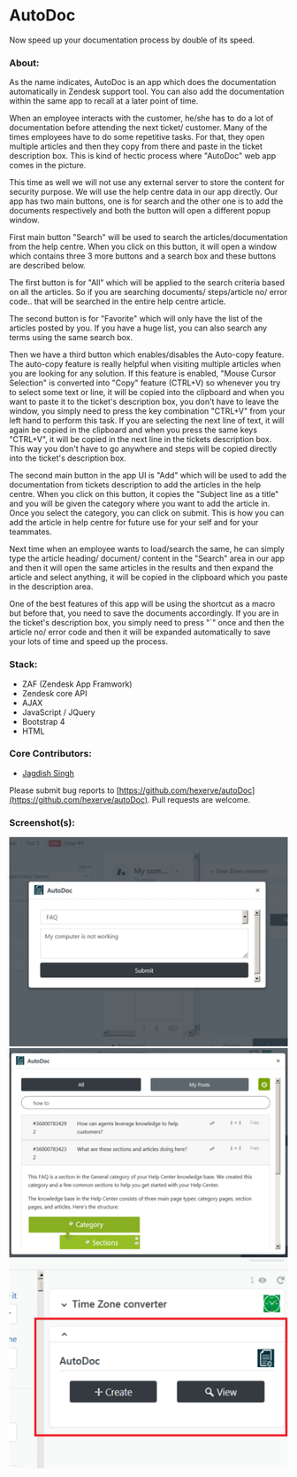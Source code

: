 # AutoDoc

Now speed up your documentation process by double of its speed.

### About:
As the name indicates, AutoDoc is an app which does the documentation automatically in Zendesk support tool. You can also add the documentation within the same app to recall at a later point of time.

When an employee interacts with the customer, he/she has to do a lot of documentation before attending the next ticket/ customer. Many of the times employees have to do some repetitive tasks. For that, they open multiple articles and then they copy from there and paste in the ticket description box. This is kind of hectic process where "AutoDoc" web app comes in the picture.

This time as well we will not use any external server to store the content for security purpose. We will use the help centre data in our app directly. Our app has two main buttons, one is for search and the other one is to add the documents respectively and both the button will open a different popup window.

First main button "Search" will be used to search the articles/documentation from the help centre. When you click on this button, it will open a window which contains three 3 more buttons and a search box and these buttons are described below.

The first button is for "All" which will be applied to the search criteria based on all the articles. So if you are searching documents/ steps/article no/ error code.. that will be searched in the entire help centre article.

The second button is for "Favorite" which will only have the list of the articles posted by you. If you have a huge list, you can also search any terms using the same search box.

Then we have a third button which enables/disables the Auto-copy feature. The auto-copy feature is really helpful when visiting multiple articles when you are looking for any solution. If this feature is enabled, "Mouse Cursor Selection" is converted into "Copy" feature (CTRL+V) so whenever you try to select some text or line, it will be copied into the clipboard and when you want to paste it to the ticket's description box, you don't have to leave the window, you simply need to press the key combination "CTRL+V" from your left hand to perform this task. If you are selecting the next line of text, it will again be copied in the clipboard and when you press the same keys "CTRL+V", it will be copied in the next line in the tickets description box. This way you don't have to go anywhere and steps will be copied directly into the ticket's description box.

The second main button in the app UI is "Add" which will be used to add the documentation from tickets description to add the articles in the help centre. When you click on this button, it copies the "Subject line as a title" and you will be given the category where you want to add the article in. Once you select the category, you can click on submit. This is how you can add the article in help centre for future use for your self and for your teammates.

Next time when an employee wants to load/search the same, he can simply type the article heading/ document/ content in the "Search" area in our app and then it will open the same articles in the results and then expand the article and select anything, it will be copied in the clipboard which you paste in the description area.

One of the best features of this app will be using the shortcut as a macro but before that, you need to save the documents accordingly. If you are in the ticket's description box, you simply need to press "`" once and then the article no/ error code and then it will be expanded automatically to save your lots of time and speed up the process.

### Stack:

* ZAF (Zendesk App Framwork)
* Zendesk core API
* AJAX
* JavaScript / JQuery
* Bootstrap 4
* HTML

### Core Contributors:

* [Jagdish Singh](https://github.com/JDchauhan)

Please submit bug reports to [https://github.com/hexerve/autoDoc](https://github.com/hexerve/autoDoc). Pull requests are welcome.

### Screenshot(s):
![create article](\assets\screenshot-1.png?raw=true "create article")
![view articles](\assets\screenshot-0.png?raw=true "view articles")
![main app](\assets\screenshot-2.png?raw=true "main app")